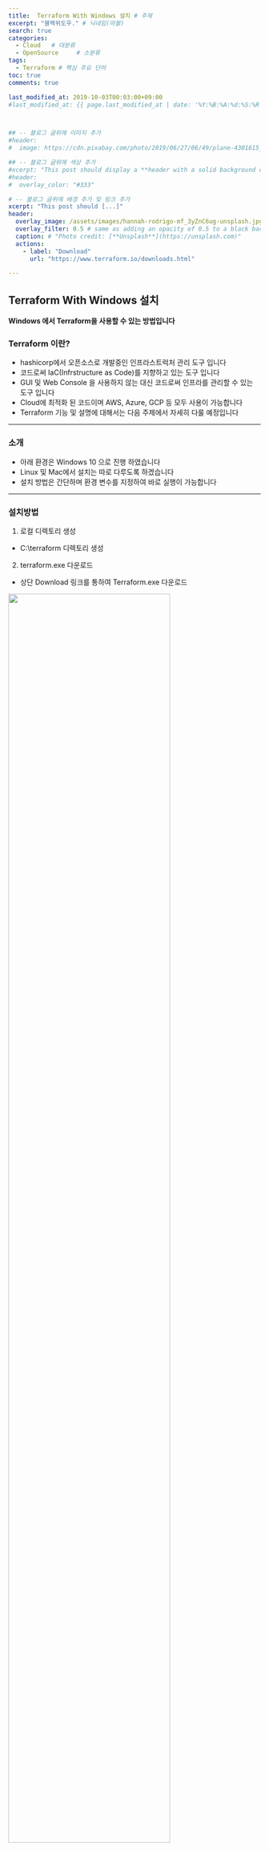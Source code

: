 ```yaml
---
title:  Terraform With Windows 설치 # 주제
excerpt: "블랙위도우." # 닉네임(마블)
search: true
categories: 
  - Cloud   # 대분류
  - OpenSource     # 소분류
tags: 
  - Terraform # 핵심 주요 단어
toc: true
comments: true

last_modified_at: 2019-10-03T00:03:00+09:00
#last_modified_at: {{ page.last_modified_at | date: '%Y:%B:%A:%d:%S:%R' }}



## -- 블로그 글위에 이미지 추가
#header:
#  image: https://cdn.pixabay.com/photo/2019/06/27/06/49/plane-4301615_1280.png

## -- 블로그 글위에 색상 추가
#xcerpt: "This post should display a **header with a solid background color**, if the theme #supports it."
#header:
#  overlay_color: "#333"

# -- 블로그 글위에 배경 추가 및 링크 추가
xcerpt: "This post should [...]"
header:
  overlay_image: /assets/images/hannah-rodrigo-mf_3yZnC6ug-unsplash.jpg
  overlay_filter: 0.5 # same as adding an opacity of 0.5 to a black background
  caption: # "Photo credit: [**Unsplash**](https://unsplash.com)"
  actions:
    - label: "Download"
      url: "https://www.terraform.io/downloads.html"

---
```




## Terraform With Windows 설치

**Windows 에서 Terraform을 사용할 수 있는 방법입니다**


### Terraform 이란?
- hashicorp에서 오픈소스로 개발중인 인프라스트럭처 관리 도구 입니다
- 코드로써 IaC(Infrstructure as Code)를 지향하고 있는 도구 입니다
- GUI 및 Web Console 을 사용하지 않는 대신 코드로써 인프라를 관리할 수 있는 도구 입니다
- Cloud에 최적화 된 코드이며 AWS, Azure, GCP 등 모두 사용이 가능합니다
- Terraform 기능 및 설명에 대해서는 다음 주제에서 자세히 다룰 예정입니다

---

### 소개
- 아래 환경은 Windows 10 으로 진행 하였습니다
- Linux 및 Mac에서 설치는 따로 다루도록 하겠습니다
- 설치 방법은 간단하며 환경 변수를 지정하여 바로 실행이 가능합니다

---

### 설치방법

1. 로컬 디렉토리 생성
- C:\terraform 디렉토리 생성  


2. terraform.exe 다운로드  
- 상단 Download 링크를 통하여 Terraform.exe 다운로드  
<!-- ![screenshot](/assets/images/terraforminstall/1.png "width:200px;height:100px")  -->
<img src="/assets/images/terraforminstall/1.png" width="80%">  


3. 환경변수 등록   
- 내컴퓨터 > 고급시스템 속성 > 고급 > 환경변수  
<!-- ![screenshot](/assets/images/terraforminstall/2.png "width:250px;height:100px") -->
<img src="/assets/images/terraforminstall/2.png" width="75%">  

4. 환경변수 등록  
- 시스템 변수 > Path 편집  
<!-- ![screenshot](/assets/images/terraforminstall/3.png "width:300px;height:100px")   -->
<img src="/assets/images/terraforminstall/3.png" width="75%">  

5. Terraform 환경변수 등록  
- 새로만들기 > 설치경로 입력 "C:\terraform"  
<!-- ![screenshot](/assets/images/terraforminstall/4.png "width:250px;height:100px")   -->
<img src="/assets/images/terraforminstall/4.png" width="75%">  

6. 명령 프롬프트 실행하여 Terraform 실행  
- 테라폼에 대한 명령어를 확인 할 수 있습니다  
<!-- ![screenshot](/assets/images/terraforminstall/5.png "width:250px;height:100px")   -->
<img src="/assets/images/terraforminstall/5.png" width="75%">  

7. Terraform 초기화 진행  
- 테라폼 본체에 프로바이더들이 포함되어 있었지만 0.10 버전 부터
프로바이더가 플러그인으로 분리 되었습니다  
- 이에 따라 테라폼 프로젝트를 별도로 초기화할 필요가 있습니다  
- 테라폼은 테라폼 프로젝트를 초기화할 때 프로바이더 설정을 보고 필요한 플러그인을 설치 합니다  
- 여기까지 성공했다면 테라폼 사용준비가 완료된 상태입니다  
- "8"번 부터는 번외이니 참고만 하면 됩니다    
<!-- ![screenshot](/assets/images/terraforminstall/6.png "width:250px;height:100px")   -->
<img src="/assets/images/terraforminstall/6.png" width="75%">  

8. 환경변수 잡지 않고 사용할 때  
- 명령 프롬프트 관리자 권한 실행  
- set PATH=%PATH%;C:\terraform  
<!-- ![screenshot](/assets/images/terraforminstall/7.png "width:300px;height:100px")   -->
<img src="/assets/images/terraforminstall/7.png" width="75%">  

9. terraform 사용가능 여부 확인 
- terraform 명령어 실행 시 아래와 같이 나와야 합니다  
<!-- ![screenshot](/assets/images/terraforminstall/8.png "width:250px;height:100px")   -->
<img src="/assets/images/terraforminstall/8.png" width="75%">  

---
- <u>Terraform TIP</u>

```markdown
Terraform은 해당 디렉토리에 모든 .tf 파일을 읽음
terraform plan로 올바르게 코드가 작성되었는지 시뮬레이션 가능
- 작성한 코드에 대하여 미리 테스트 하여 올바른지 확인 가능
- 실수로 인프라를 변경하지 않도록 확인이 가능
terraform apply로 적용
```